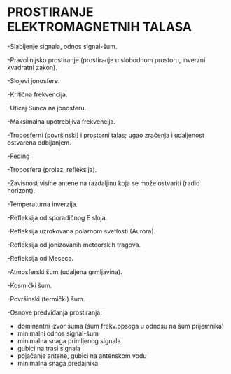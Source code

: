 # PROSTIRANJE ELEKTROMAGNETNIH TALASA

-Slabljenje signala, odnos signal-šum.

-Pravolinijsko prostiranje (prostiranje u slobodnom prostoru, inverzni kvadratni zakon).

-Slojevi jonosfere.

-Kritična frekvencija.

-Uticaj Sunca na jonosferu.

-Maksimalna upotrebljiva frekvencija.

-Troposferni (površinski) i prostorni talas; ugao zračenja i udaljenost ostvarena odbijanjem.

-Feding

-Troposfera (prolaz, refleksija).

-Zavisnost visine antene na razdaljinu koja se može ostvariti (radio horizont).

-Temperaturna inverzija.

-Refleksija od sporadičnog E sloja.

-Refleksija uzrokovana polarnom svetlosti (Aurora).

-Refleksija od jonizovanih meteorskih tragova.

-Refleksija od Meseca.

-Atmosferski šum (udaljena grmljavina).

-Kosmički šum.

-Površinski (termički) šum.

-Osnove predviđanja prostiranja:
-	dominantni izvor šuma (šum frekv.opsega u odnosu na šum prijemnika)
-	minimalni odnos signal-šum
-	minimalna snaga primljenog signala
-	gubici na trasi signala
-	pojačanje antene, gubici na antenskom vodu
-	minimalna snaga predajnika
